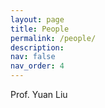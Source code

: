 ```yaml
---
layout: page
title: People
permalink: /people/
description: 
nav: false
nav_order: 4
---
```


Prof. Yuan Liu
